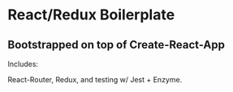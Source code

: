 # React/Redux Boilerplate

## Bootstrapped on top of Create-React-App

Includes:

React-Router,
Redux, and
testing w/ Jest + Enzyme.
